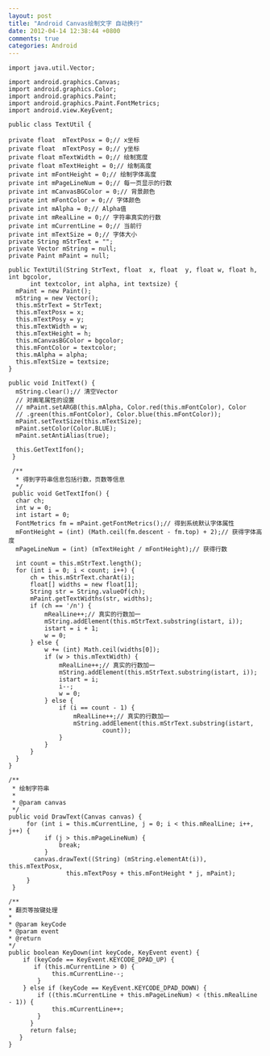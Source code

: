 ```yaml
---
layout: post
title: "Android Canvas绘制文字 自动换行"
date: 2012-04-14 12:38:44 +0800
comments: true
categories: Android
---
```


	import java.util.Vector; 

	import android.graphics.Canvas; 
	import android.graphics.Color; 
	import android.graphics.Paint; 
	import android.graphics.Paint.FontMetrics; 
	import android.view.KeyEvent; 

	public class TextUtil { 

 	private float  mTextPosx = 0;// x坐标 
	private float  mTextPosy = 0;// y坐标 
    private float mTextWidth = 0;// 绘制宽度 
 	private float mTextHeight = 0;// 绘制高度 
  	private int mFontHeight = 0;// 绘制字体高度 
  	private int mPageLineNum = 0;// 每一页显示的行数 
 	private int mCanvasBGColor = 0;// 背景颜色 
 	private int mFontColor = 0;// 字体颜色 
 	private int mAlpha = 0;// Alpha值 
 	private int mRealLine = 0;// 字符串真实的行数 
 	private int mCurrentLine = 0;// 当前行 
 	private int mTextSize = 0;// 字体大小 
	private String mStrText = ""; 
	private Vector mString = null; 
 	private Paint mPaint = null; 

  	public TextUtil(String StrText, float  x, float  y, float w, float h, int bgcolor, 
          int textcolor, int alpha, int textsize) { 
      mPaint = new Paint(); 
      mString = new Vector(); 
      this.mStrText = StrText; 
      this.mTextPosx = x; 
      this.mTextPosy = y; 
      this.mTextWidth = w; 
      this.mTextHeight = h; 
      this.mCanvasBGColor = bgcolor; 
      this.mFontColor = textcolor; 
      this.mAlpha = alpha; 
      this.mTextSize = textsize; 
    } 

  	public void InitText() { 
      mString.clear();// 清空Vector 
      // 对画笔属性的设置 
      // mPaint.setARGB(this.mAlpha, Color.red(this.mFontColor), Color 
      // .green(this.mFontColor), Color.blue(this.mFontColor)); 
      mPaint.setTextSize(this.mTextSize); 
      mPaint.setColor(Color.BLUE); 
      mPaint.setAntiAlias(true); 
       
      this.GetTextIfon(); 
 	 } 

 	 /** 
 	  * 得到字符串信息包括行数，页数等信息 
 	  */ 
 	 public void GetTextIfon() { 
      char ch; 
      int w = 0; 
      int istart = 0; 
      FontMetrics fm = mPaint.getFontMetrics();// 得到系统默认字体属性 
      mFontHeight = (int) (Math.ceil(fm.descent - fm.top) + 2);// 获得字体高度 
      mPageLineNum = (int) (mTextHeight / mFontHeight);// 获得行数 
       
      int count = this.mStrText.length(); 
      for (int i = 0; i < count; i++) { 
          ch = this.mStrText.charAt(i); 
          float[] widths = new float[1]; 
          String str = String.valueOf(ch); 
          mPaint.getTextWidths(str, widths); 
          if (ch == '/n') { 
              mRealLine++;// 真实的行数加一 
              mString.addElement(this.mStrText.substring(istart, i)); 
              istart = i + 1; 
              w = 0; 
          } else { 
              w += (int) Math.ceil(widths[0]); 
              if (w > this.mTextWidth) { 
                  mRealLine++;// 真实的行数加一 
                  mString.addElement(this.mStrText.substring(istart, i)); 
                  istart = i; 
                  i--; 
                  w = 0; 
              } else { 
                  if (i == count - 1) { 
                      mRealLine++;// 真实的行数加一 
                      mString.addElement(this.mStrText.substring(istart, 
                              count)); 
                  } 
              } 
          } 
      } 
    } 

  	/** 
  	 * 绘制字符串 
  	 * 
   	 * @param canvas 
  	 */ 
  	public void DrawText(Canvas canvas) { 
     	 for (int i = this.mCurrentLine, j = 0; i < this.mRealLine; i++, j++) { 
        	  if (j > this.mPageLineNum) { 
        	      break; 
        	  } 
       	   canvas.drawText((String) (mString.elementAt(i)), this.mTextPosx, 
      	            this.mTextPosy + this.mFontHeight * j, mPaint); 
     	 } 
 	 } 

  	/** 
    * 翻页等按键处理 
    * 
    * @param keyCode 
    * @param event 
    * @return 
    */ 
    public boolean KeyDown(int keyCode, KeyEvent event) { 
      	if (keyCode == KeyEvent.KEYCODE_DPAD_UP) { 
       	   if (this.mCurrentLine > 0) { 
      	        this.mCurrentLine--; 
      	    } 
      	} else if (keyCode == KeyEvent.KEYCODE_DPAD_DOWN) { 
      	    if ((this.mCurrentLine + this.mPageLineNum) < (this.mRealLine - 1)) { 
      	        this.mCurrentLine++; 
      	    } 
    	  } 
    	  return false; 
 	   } 
    }